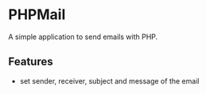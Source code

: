 # PHPMail
A simple application to send emails with PHP.

## Features
- set sender, receiver, subject and message of the email
